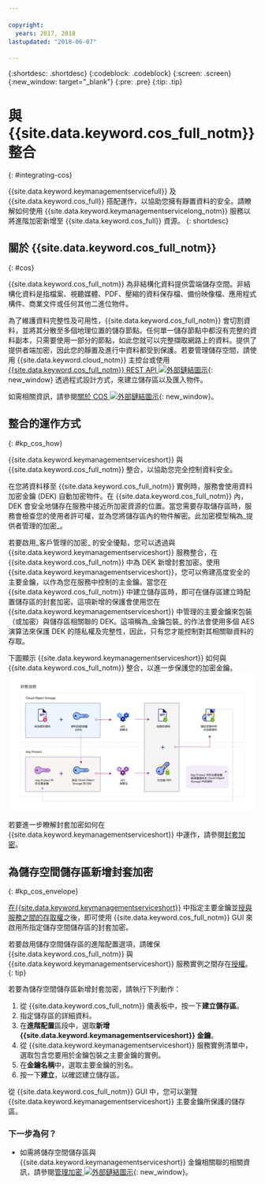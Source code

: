 ```yaml
---

copyright:
  years: 2017, 2018
lastupdated: "2018-06-07"

---
```


{:shortdesc: .shortdesc}
{:codeblock: .codeblock}
{:screen: .screen}
{:new_window: target="_blank"}
{:pre: .pre}
{:tip: .tip}

# 與 {{site.data.keyword.cos_full_notm}} 整合
{: #integrating-cos}

{{site.data.keyword.keymanagementservicefull}} 及 {{site.data.keyword.cos_full}} 搭配運作，以協助您擁有靜置資料的安全。請瞭解如何使用 {{site.data.keyword.keymanagementservicelong_notm}} 服務以將進階加密新增至 {{site.data.keyword.cos_full}} 資源。
{: shortdesc}

## 關於 {{site.data.keyword.cos_full_notm}}
{: #cos}

{{site.data.keyword.cos_full_notm}} 為非結構化資料提供雲端儲存空間。非結構化資料是指檔案、視聽媒體、PDF、壓縮的資料保存檔、備份映像檔、應用程式構件、商業文件或任何其他二進位物件。  

為了維護資料完整性及可用性，{{site.data.keyword.cos_full_notm}} 會切割資料，並將其分散至多個地理位置的儲存節點。任何單一儲存節點中都沒有完整的資料副本，只需要使用一部分的節點，如此您就可以完整擷取網路上的資料。提供了提供者端加密，因此您的靜置及進行中資料都受到保護。若要管理儲存空間，請使用 {{site.data.keyword.cloud_notm}} 主控台或使用 [{{site.data.keyword.cos_full_notm}} REST API ![外部鏈結圖示](../../../icons/launch-glyph.svg "外部鏈結圖示")](/docs/services/cloud-object-storage/api-reference/about-compatibility-api.html){: new_window} 透過程式設計方式，來建立儲存區以及匯入物件。

如需相關資訊，請參閱[關於 COS ![外部鏈結圖示](../../../icons/launch-glyph.svg "外部鏈結圖示")](/docs/services/cloud-object-storage/about-cos.html){: new_window}。

## 整合的運作方式
{: #kp_cos_how}

{{site.data.keyword.keymanagementserviceshort}} 與 {{site.data.keyword.cos_full_notm}} 整合，以協助您完全控制資料安全。  

在您將資料移至 {{site.data.keyword.cos_full_notm}} 實例時，服務會使用資料加密金鑰 (DEK) 自動加密物件。在 {{site.data.keyword.cos_full_notm}} 內，DEK 會安全地儲存在服務中接近所加密資源的位置。當您需要存取儲存區時，服務會檢查您的使用者許可權，並為您將儲存區內的物件解密。此加密模型稱為_提供者管理的加密_。

若要啟用_客戶管理的加密_ 的安全優點，您可以透過與 {{site.data.keyword.keymanagementserviceshort}} 服務整合，在 {{site.data.keyword.cos_full_notm}} 中為 DEK 新增封套加密。使用 {{site.data.keyword.keymanagementserviceshort}}，您可以佈建高度安全的主要金鑰，以作為您在服務中控制的主金鑰。當您在 {{site.data.keyword.cos_full_notm}} 中建立儲存區時，即可在儲存區建立時配置儲存區的封套加密。這項新增的保護會使用您在 {{site.data.keyword.keymanagementserviceshort}} 中管理的主要金鑰來包裝（或加密）與儲存區相關聯的 DEK。這項稱為_金鑰包裝_ 的作法會使用多個 AES 演算法來保護 DEK 的隱私權及完整性，因此，只有您才能控制對其相關聯資料的存取。

下圖顯示 {{site.data.keyword.keymanagementserviceshort}} 如何與 {{site.data.keyword.cos_full_notm}} 整合，以進一步保護您的加密金鑰。
![此圖顯示封套加密的環境定義視圖。](../images/kp-cos-envelope_min.svg)

若要進一步瞭解封套加密如何在 {{site.data.keyword.keymanagementserviceshort}} 中運作，請參閱[封套加密](/docs/services/keymgmt/concepts/keyprotect_envelope.html)。

## 為儲存空間儲存區新增封套加密
{: #kp_cos_envelope}

[在{{site.data.keyword.keymanagementserviceshort}}](/docs/services/keymgmt/keyprotect_create_root.html) 中指定主要金鑰並[授與服務之間的存取權](/docs/services/keymgmt/integrations/keyprotect_integrations.html#add_integration)之後，即可使用 {{site.data.keyword.cos_full_notm}} GUI 來啟用所指定儲存空間儲存區的封套加密。

 若要啟用儲存空間儲存區的進階配置選項，請確保 {{site.data.keyword.cos_full_notm}} 與 {{site.data.keyword.keymanagementserviceshort}} 服務實例之間存在[授權](/docs/services/keymgmt/integrations/keyprotect_integrations.html#add_integration)。
{: tip}

若要為儲存空間儲存區新增封套加密，請執行下列動作：

1. 從 {{site.data.keyword.cos_full_notm}} 儀表板中，按一下**建立儲存區**。
2. 指定儲存區的詳細資料。
3. 在**進階配置**區段中，選取**新增 {{site.data.keyword.keymanagementserviceshort}} 金鑰**。
4. 從 {{site.data.keyword.keymanagementserviceshort}} 服務實例清單中，選取包含您要用於金鑰包裝之主要金鑰的實例。
5. 在**金鑰名稱**中，選取主要金鑰的別名。
6. 按一下**建立**，以確認建立儲存區。

從 {{site.data.keyword.cos_full_notm}} GUI 中，您可以瀏覽 {{site.data.keyword.keymanagementserviceshort}} 主要金鑰所保護的儲存區。

### 下一步為何？

- 如需將儲存空間儲存區與 {{site.data.keyword.keymanagementserviceshort}} 金鑰相關聯的相關資訊，請參閱[管理加密 ![外部鏈結圖示](../../../icons/launch-glyph.svg "外部鏈結圖示")](/docs/services/cloud-object-storage/basics/encryption.html#manage-encryption){: new_window}。 
